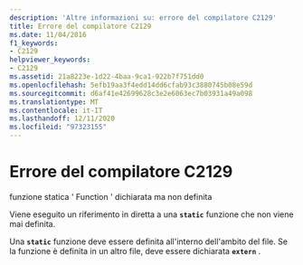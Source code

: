 ```yaml
---
description: 'Altre informazioni su: errore del compilatore C2129'
title: Errore del compilatore C2129
ms.date: 11/04/2016
f1_keywords:
- C2129
helpviewer_keywords:
- C2129
ms.assetid: 21a8223e-1d22-4baa-9ca1-922b7f751dd0
ms.openlocfilehash: 5efb19aa3f4edd14dd6cfab93c3880745b08e59d
ms.sourcegitcommit: d6af41e42699628c3e2e6063ec7b03931a49a098
ms.translationtype: MT
ms.contentlocale: it-IT
ms.lasthandoff: 12/11/2020
ms.locfileid: "97323155"
---
```

# <a name="compiler-error-c2129"></a>Errore del compilatore C2129

funzione statica ' Function ' dichiarata ma non definita

Viene eseguito un riferimento in diretta a una **`static`** funzione che non viene mai definita.

Una **`static`** funzione deve essere definita all'interno dell'ambito del file. Se la funzione è definita in un altro file, deve essere dichiarata **`extern`** .
